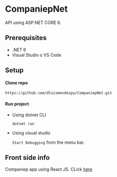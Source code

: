 # CompaniepNet

API using ASP.NET CORE 6.

## Prerequisites

- .NET 6
- Visual Studio o VS Code

## Setup

#### Clone repo

`https://github.com/dluismendezpy/CompaniepNet.git`


#### Run project
- Using dotnet CLI

    `dotnet run`

- Using visual studio

    `Start Debugging` from the menu bar.

## Front side info

Companiep app using React JS. CLick [here](https://github.com/dluismendezpy/companiep-app)

